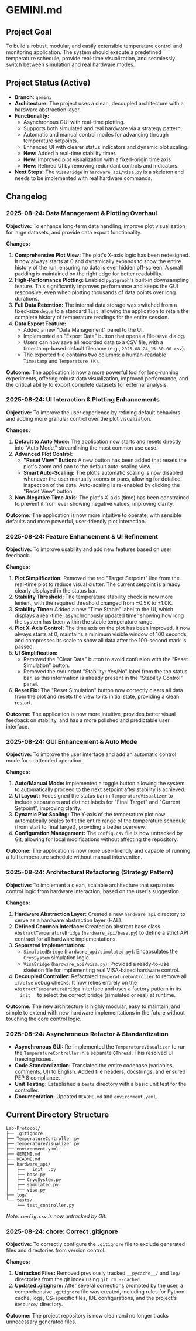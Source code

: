 <!-- GEMINI'S MEMORY: DO NOT OVERWRITE. This file is a cumulative log. Always read the content, append new entries, and then write the full content back. -->

# GEMINI.md

## Project Goal

To build a robust, modular, and easily extensible temperature control and monitoring application. The system should execute a predefined temperature schedule, provide real-time visualization, and seamlessly switch between simulation and real hardware modes.

## Project Status (Active)

- **Branch:** `gemini`
- **Architecture:** The project uses a clean, decoupled architecture with a hardware abstraction layer.
- **Functionality:** 
    - Asynchronous GUI with real-time plotting.
    - Supports both simulated and real hardware via a strategy pattern.
    - Automatic and manual control modes for advancing through temperature setpoints.
    - Enhanced UI with clearer status indicators and dynamic plot scaling.
    - **New:** Added a real-time stability timer.
    - **New:** Improved plot visualization with a fixed-origin time axis.
    - **New:** Refined UI by removing redundant controls and indicators.
- **Next Steps:** The `VisaBridge` in `hardware_api/visa.py` is a skeleton and needs to be implemented with real hardware commands.

## Changelog

### 2025-08-24: Data Management & Plotting Overhaul

**Objective:** To enhance long-term data handling, improve plot visualization for large datasets, and provide data export functionality.

**Changes:**
1.  **Comprehensive Plot View:** The plot's X-axis logic has been redesigned. It now always starts at 0 and dynamically expands to show the entire history of the run, ensuring no data is ever hidden off-screen. A small padding is maintained on the right edge for better readability.
2.  **High-Performance Plotting:** Enabled `pyqtgraph`'s built-in downsampling feature. This significantly improves performance and keeps the GUI responsive, even when plotting thousands of data points over long durations.
3.  **Full Data Retention:** The internal data storage was switched from a fixed-size `deque` to a standard `list`, allowing the application to retain the complete history of temperature readings for the entire session.
4.  **Data Export Feature:**
    - Added a new "Data Management" panel to the UI.
    - Implemented an "Export Data" button that opens a file-save dialog.
    - Users can now save all recorded data to a CSV file, with a timestamp-based default filename (e.g., `2025-08-24_15-30-00.csv`).
    - The exported file contains two columns: a human-readable `Timestamp` and `Temperature (K)`.

**Outcome:** The application is now a more powerful tool for long-running experiments, offering robust data visualization, improved performance, and the critical ability to export complete datasets for external analysis.

### 2025-08-24: UI Interaction & Plotting Enhancements

**Objective:** To improve the user experience by refining default behaviors and adding more granular control over the plot visualization.

**Changes:**
1.  **Default to Auto Mode:** The application now starts and resets directly into "Auto Mode," streamlining the most common use case.
2.  **Advanced Plot Control:**
    - **"Reset View" Button:** A new button has been added that resets the plot's zoom and pan to the default auto-scaling view.
    - **Smart Auto-Scaling:** The plot's automatic scaling is now disabled whenever the user manually zooms or pans, allowing for detailed inspection of the data. Auto-scaling is re-enabled by clicking the "Reset View" button.
3.  **Non-Negative Time Axis:** The plot's X-axis (time) has been constrained to prevent it from ever showing negative values, improving clarity.

**Outcome:** The application is now more intuitive to operate, with sensible defaults and more powerful, user-friendly plot interaction.

### 2025-08-24: Feature Enhancement & UI Refinement

**Objective:** To improve usability and add new features based on user feedback.

**Changes:**
1.  **Plot Simplification:** Removed the red "Target Setpoint" line from the real-time plot to reduce visual clutter. The current setpoint is already clearly displayed in the status bar.
2.  **Stability Threshold:** The temperature stability check is now more lenient, with the required threshold changed from ±0.5K to ±1.0K.
3.  **Stability Timer:** Added a new "Time Stable" label to the UI, which displays a real-time, asynchronously updated timer showing how long the system has been within the stable temperature range.
4.  **Plot X-Axis Control:** The time axis on the plot has been improved. It now always starts at 0, maintains a minimum visible window of 100 seconds, and compresses its scale to show all data after the 100-second mark is passed.
5.  **UI Simplification:**
    - Removed the "Clear Data" button to avoid confusion with the "Reset Simulation" button.
    - Removed the redundant "Stability: Yes/No" label from the top status bar, as this information is already present in the "Stability Control" panel.
6.  **Reset Fix:** The "Reset Simulation" button now correctly clears all data from the plot and resets the view to its initial state, providing a clean restart.

**Outcome:** The application is now more intuitive, provides better visual feedback on stability, and has a more polished and predictable user interface.

### 2025-08-24: GUI Enhancement & Auto Mode

**Objective:** To improve the user interface and add an automatic control mode for unattended operation.

**Changes:**
1.  **Auto/Manual Mode:** Implemented a toggle button allowing the system to automatically proceed to the next setpoint after stability is achieved.
2.  **UI Layout:** Redesigned the status bar in `TemperatureVisualizer` to include separators and distinct labels for "Final Target" and "Current Setpoint", improving clarity.
3.  **Dynamic Plot Scaling:** The Y-axis of the temperature plot now automatically scales to fit the entire range of the temperature schedule (from start to final target), providing a better overview.
4.  **Configuration Management:** The `config.csv` file is now untracked by Git, allowing for local modifications without affecting the repository.

**Outcome:** The application is now more user-friendly and capable of running a full temperature schedule without manual intervention.

### 2025-08-24: Architectural Refactoring (Strategy Pattern)

**Objective:** To implement a clean, scalable architecture that separates control logic from hardware interaction, based on the user's suggestion.

**Changes:**
1.  **Hardware Abstraction Layer:** Created a new `hardware_api` directory to serve as a hardware abstraction layer (HAL).
2.  **Defined Common Interface:** Created an abstract base class `AbstractTemperatureBridge` (`hardware_api/base.py`) to define a strict API contract for all hardware implementations.
3.  **Separated Implementations:**
    - `SimulatedBridge` (`hardware_api/simulated.py`): Encapsulates the `CryoSystem` simulation logic.
    - `VisaBridge` (`hardware_api/visa.py`): Provided a ready-to-use skeleton file for implementing real VISA-based hardware control.
4.  **Decoupled Controller:** Refactored `TemperatureController` to remove all `if/else` debug checks. It now relies entirely on the `AbstractTemperatureBridge` interface and uses a factory pattern in its `__init__` to select the correct bridge (simulated or real) at runtime.

**Outcome:** The new architecture is highly modular, easy to maintain, and simple to extend with new hardware implementations in the future without touching the core control logic.

### 2025-08-24: Asynchronous Refactor & Standardization

- **Asynchronous GUI:** Re-implemented the `TemperatureVisualizer` to run the `TemperatureController` in a separate `QThread`. This resolved UI freezing issues.
- **Code Standardization:** Translated the entire codebase (variables, comments, UI) to English. Added file headers, docstrings, and ensured PEP 8 compliance.
- **Unit Testing:** Established a `tests` directory with a basic unit test for the controller.
- **Documentation:** Updated `README.md` and `environment.yaml`.

## Current Directory Structure

```
Lab-Protocol/
├── .gitignore
├── TemperatureController.py
├── TemperatureVisualizer.py
├── environment.yaml
├── GEMINI.md
├── README.md
├── hardware_api/
│   ├── __init__.py
│   ├── base.py
│   ├── CryoSystem.py
│   ├── simulated.py
│   └── visa.py
├── log/
└── tests/
    └── test_controller.py
```
*Note: `config.csv` is now untracked by Git.*

### 2025-08-24: chore: Correct .gitignore

**Objective:** To correctly configure the `.gitignore` file to exclude generated files and directories from version control.

**Changes:**
1.  **Untracked Files:** Removed previously tracked `__pycache__/` and `log/` directories from the git index using `git rm --cached`.
2.  **Updated .gitignore:** After several corrections prompted by the user, a comprehensive `.gitignore` file was created, including rules for Python cache, logs, OS-specific files, IDE configurations, and the project's `Resource/` directory.

**Outcome:** The project repository is now clean and no longer tracks unnecessary generated files.